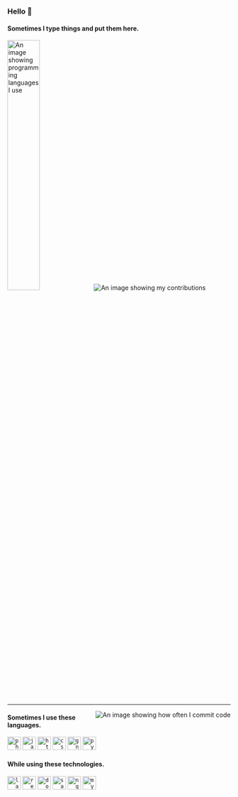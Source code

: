 ### Hello 👋
#### Sometimes I type things and put them here.

<p align="left">
  <img width="38%" src="https://github-readme-stats.vercel.app/api/top-langs/?username=runthis&langs_count=6&layout=compact" alt="An image showing programming languages I use">
  <img src="https://github-readme-stats.vercel.app/api?username=runthis&count_private=true&show_icons=true&hide_title=true&hide_border=true" alt="An image showing my contributions">
  <hr />
</p>

<p align="right">
  <img align="right" src="https://github-readme-streak-stats.herokuapp.com/?user=runthis&hide_border=true" alt="An image showing how often I commit code">
</p>

#### Sometimes I use these languages.

<code><img height="30" src="https://cdn.jsdelivr.net/npm/simple-icons@3.12.2/icons/php.svg" alt="php" title="PHP"></code>
<code><img height="30" src="https://cdn.jsdelivr.net/npm/simple-icons@3.12.2/icons/javascript.svg" alt="javascript" title="JavaScript"></code>
<code><img height="30" src="https://cdn.jsdelivr.net/npm/simple-icons@3.12.2/icons/html5.svg" alt="html5" title="HTML"></code>
<code><img height="30" src="https://cdn.jsdelivr.net/npm/simple-icons@3.12.2/icons/css3.svg" alt="css3" title="CSS"></code>
<code><img height="30" src="https://cdn.jsdelivr.net/npm/simple-icons@3.12.2/icons/gnubash.svg" alt="gnu bash" title="Bash"></code>
<code><img height="30" src="https://cdn.jsdelivr.net/npm/simple-icons@3.12.2/icons/python.svg" alt="python" title="Python"></code>

#### While using these technologies.

<code><img height="30" src="https://cdn.jsdelivr.net/npm/simple-icons@3.12.2/icons/laravel.svg" alt="laravel" title="Laravel"></code>
<code><img height="30" src="https://cdn.jsdelivr.net/npm/simple-icons@3.12.2/icons/react.svg" alt="react" title="React"></code>
<code><img height="30" src="https://cdn.jsdelivr.net/npm/simple-icons@3.12.2/icons/docker.svg" alt="docker" title="Docker"></code>
<code><img height="30" src="https://cdn.jsdelivr.net/npm/simple-icons@3.12.2/icons/sass.svg" alt="sass" title="Sass"></code>
<code><img height="30" src="https://cdn.jsdelivr.net/npm/simple-icons@3.12.2/icons/nginx.svg" alt="nginx" title="Nginx"></code>
<code><img height="30" src="https://cdn.jsdelivr.net/npm/simple-icons@3.12.2/icons/mysql.svg" alt="mysql" title="MySQL"></code>
